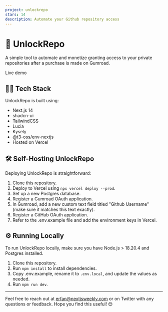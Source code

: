 ```yaml
---
project: unlockrepo
stars: 14
description: Automate your Github repository access
---
```


🔐 UnlockRepo
=============

A simple tool to automate and monetize granting access to your private repositories after a purchase is made on Gumroad.

Live demo

👨‍💻 Tech Stack
----------------

UnlockRepo is built using:

-   Next.js 14
-   shadcn-ui
-   TailwindCSS
-   Lucia
-   Kysely
-   @t3-oss/env-nextjs
-   Hosted on Vercel

🛠️ Self-Hosting UnlockRepo
---------------------------

Deploying UnlockRepo is straightforward:

1.  Clone this repository.
2.  Deploy to Vercel using `npx vercel deploy --prod`.
3.  Set up a new Postgres database.
4.  Register a Gumroad OAuth application.
5.  In Gumroad, add a new custom text field titled "Github Username" (make sure it matches this text exactly).
6.  Register a GitHub OAuth application.
7.  Refer to the .env.example file and add the environment keys in Vercel.

⚙️ Running Locally
------------------

To run UnlockRepo locally, make sure you have Node.js > 18.20.4 and Postgres installed.

1.  Clone this repository.
2.  Run `npm install` to install dependencies.
3.  Copy .env.example, rename it to `.env.local`, and update the values as needed.
4.  Run `npm run dev`.

* * *

Feel free to reach out at erfan@nextjsweekly.com or on Twitter with any questions or feedback. Hope you find this useful! 😊
